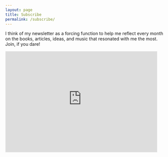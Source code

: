 ```yaml
---
layout: page
title: Subscribe
permalink: /subscribe/
---
```


I think of my newsletter as a forcing function to help me reflect every month on the books, articles, ideas, and music that resonated with me the most. Join, if you dare!

<iframe src="https://davidlaing.substack.com/embed" width="480" height="320" style="border:1px solid #EEE; background:white;" frameborder="0" scrolling="no"></iframe>